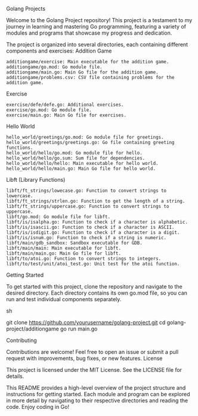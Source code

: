 Golang Projects

Welcome to the Golang Project repository! This project is a testament to my journey in learning and mastering Go programming, featuring a variety of modules and programs that showcase my progress and dedication.

The project is organized into several directories, each containing different components and exercises:
Addition Game

    additiongame/exercise: Main executable for the addition game.
    additiongame/go.mod: Go module file.
    additiongame/main.go: Main Go file for the addition game.
    additiongame/problems.csv: CSV file containing problems for the addition game.

Exercise

    exercise/defe/defe.go: Additional exercises.
    exercise/go.mod: Go module file.
    exercise/main.go: Main Go file for exercises.

Hello World

    hello_world/greetings/go.mod: Go module file for greetings.
    hello_world/greetings/greetings.go: Go file containing greeting functions.
    hello_world/hello/go.mod: Go module file for hello.
    hello_world/hello/go.sum: Sum file for dependencies.
    hello_world/hello/hello: Main executable for hello world.
    hello_world/hello/main.go: Main Go file for hello world.

Libft (Library Functions)

    libft/ft_strings/lowecase.go: Function to convert strings to lowercase.
    libft/ft_strings/strlen.go: Function to get the length of a string.
    libft/ft_strings/uppercase.go: Function to convert strings to uppercase.
    libft/go.mod: Go module file for libft.
    libft/is/isalpha.go: Function to check if a character is alphabetic.
    libft/is/isascii.go: Function to check if a character is ASCII.
    libft/is/isdigit.go: Function to check if a character is a digit.
    libft/is/isnum.go: Function to check if a string is numeric.
    libft/main/gdb_sandbox: Sandbox executable for GDB.
    libft/main/main: Main executable for libft.
    libft/main/main.go: Main Go file for libft.
    libft/to/atoi.go: Function to convert strings to integers.
    libft/to/test/unit/atoi_test.go: Unit test for the atoi function.

Getting Started

To get started with this project, clone the repository and navigate to the desired directory. Each directory contains its own go.mod file, so you can run and test individual components separately.

sh

git clone https://github.com/yourusername/golang-project.git
cd golang-project/additiongame
go run main.go

Contributing

Contributions are welcome! Feel free to open an issue or submit a pull request with improvements, bug fixes, or new features.
License

This project is licensed under the MIT License. See the LICENSE file for details.

This README provides a high-level overview of the project structure and instructions for getting started. Each module and program can be explored in more detail by navigating to their respective directories and reading the code. Enjoy coding in Go!
